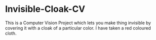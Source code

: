 # Invisible-Cloak-CV
This is a Computer Vision Project which lets you make thing invisible by covering it with a cloak of a particular color. I have taken a red coloured cloth.
